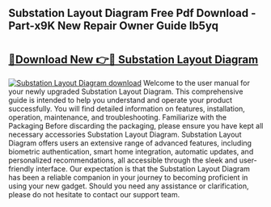## Substation Layout Diagram Free Pdf Download - Part-x9K New Repair Owner Guide lb5yq

# <h2><a href="http://dfhst4n.blite.top/?on=Substation+Layout+Diagram">🔗Download New 👉🔴 Substation Layout Diagram</a></h2>

[![Substation Layout Diagram download](https://i.imgur.com/lujVjoI.png)](http://dfhst4n.blite.top/?on=Substation+Layout+Diagram)
Welcome to the user manual for your newly upgraded Substation Layout Diagram. This comprehensive guide is intended to help you understand and operate your product successfully. You will find detailed information on features, installation, operation, maintenance, and troubleshooting. Familiarize with the Packaging Before discarding the packaging, please ensure you have kept all necessary accessories Substation Layout Diagram. Substation Layout Diagram offers users an extensive range of advanced features, including biometric authentication, smart home integration, automatic updates, and personalized recommendations, all accessible through the sleek and user-friendly interface. Our expectation is that the Substation Layout Diagram has been a reliable companion in your journey to becoming proficient in using your new gadget. Should you need any assistance or clarification, please do not hesitate to contact our support team.
